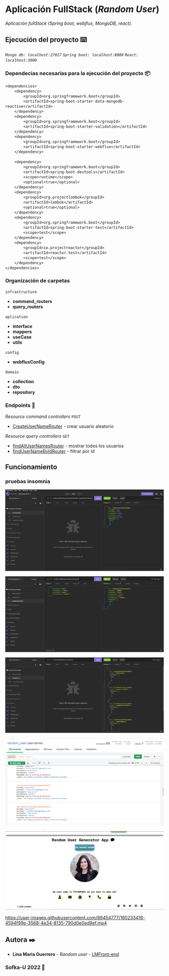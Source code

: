 # Aplicación FullStack (_Random User_)

_Aplicación fullStack (Spring boot, webflux, MongoDB, react)._

## Ejecución del proyecto ⌨️
_`Mongo db: localhost:27017`_
_`Spring boot: localhost:8080`_
_`React: localhost:3000`_

### Dependecias necesarias para la ejecución del proyecto  📦

    <dependencies>
        <dependency>
            <groupId>org.springframework.boot</groupId>
            <artifactId>spring-boot-starter-data-mongodb-reactive</artifactId>
        </dependency>
        <dependency>
            <groupId>org.springframework.boot</groupId>
            <artifactId>spring-boot-starter-validation</artifactId>
        </dependency>
        <dependency>
            <groupId>org.springframework.boot</groupId>
            <artifactId>spring-boot-starter-webflux</artifactId>
        </dependency>

        <dependency>
            <groupId>org.springframework.boot</groupId>
            <artifactId>spring-boot-devtools</artifactId>
            <scope>runtime</scope>
            <optional>true</optional>
        </dependency>
        <dependency>
            <groupId>org.projectlombok</groupId>
            <artifactId>lombok</artifactId>
            <optional>true</optional>
        </dependency>
        <dependency>
            <groupId>org.springframework.boot</groupId>
            <artifactId>spring-boot-starter-test</artifactId>
            <scope>test</scope>
        </dependency>
        <dependency>
            <groupId>io.projectreactor</groupId>
            <artifactId>reactor-test</artifactId>
            <scope>test</scope>
        </dependency>
    </dependencies>

### Organización de carpetas
`infrastructure`
* **command_routers**
* **query_routers**

`aplication`
* **interface**
* **mappers**
* **useCase**
* **utils**

`config`
* **webfluxConfig**

`domain`
* **collection**
* **dto**
* **repository**

### Endpoints 📌

_Resource command controllers_
`POST`
* [CreateUserNameRouter](http://www) - crear usuario aleatorio


_Resource query controllers_
`GET`
* [findAllUserNamesRouter](http://www) - mostrar todos los usuarios
* [findUserNameByIdRouter](https://) - filtrar por id

## Funcionamiento
### pruebas insomnia
![prueba 1](./img1.png)

![prueba 1](./img2.png)

![prueba 1](./img3.png)

![prueba 1](./img4.png)

![prueba 1](./img.png)



https://user-images.githubusercontent.com/86454777/160233416-4594f99e-3568-4e34-8135-790d0e0ed9ef.mp4



## Autora ✒️
* **Lina Maria Guerrero** - *Random user* - [LMFront-end](https://github.com/LMFront-end)

### Sofka-U 2022 📄
